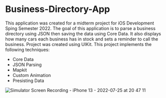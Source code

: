 # Business-Directory-App

This application was created for a midterm project for iOS Development Sping Semester 2022. The goal of this application is to parse a business directory using JSON
then saving the data using Core Data. It also displays how many cars each business has in stock and sets a reminder to call the business. Project was created using UIKit.
This project implements the following techniques: 

* Core Data
* JSON Parsing
* Mapkit 
* Custom Animation 
* Presisting Data


![Simulator Screen Recording - iPhone 13 - 2022-07-25 at 20 47 11](https://user-images.githubusercontent.com/72573842/180899145-713c2471-2635-445f-ba1f-85cae1539e1e.gif)



